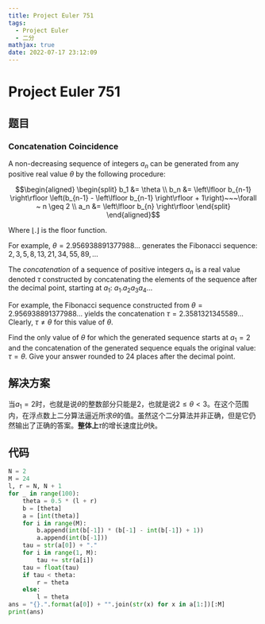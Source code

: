 ```yaml
---
title: Project Euler 751
tags:
  - Project Euler
  - 二分
mathjax: true
date: 2022-07-17 23:12:09
---
```


<escape><!-- more --></escape>

# Project Euler 751

## 题目

### Concatenation Coincidence

A non-decreasing sequence of integers $a_n$ can be generated from any positive real value $\theta$ by the following procedure:

$$\begin{aligned}
\begin{split}
b_1 &= \theta \\
b_n &= \left\lfloor b_{n-1} \right\rfloor \left(b_{n-1} - \left\lfloor b_{n-1} \right\rfloor + 1\right)~~~\forall ~ n \geq 2 \\
a_n &= \left\lfloor b_{n} \right\rfloor
\end{split}
\end{aligned}$$

Where $\left\lfloor . \right\rfloor$ is the floor function.

For example, $\theta=2.956938891377988\dots$ generates the Fibonacci sequence: $2, 3, 5, 8, 13, 21, 34, 55, 89, \dots$

The *concatenation* of a sequence of positive integers $a_n$ is a real value denoted $\tau$ constructed by concatenating the elements of the sequence after the decimal point, starting at $a_1$: $a_1.a_2a_3a_4\dots$

For example, the Fibonacci sequence constructed from $\theta=2.956938891377988\dots$ yields the concatenation $\tau=2.3581321345589\dots$ Clearly, $\tau \neq \theta$ for this value of $\theta$.

Find the only value of $\theta$ for which the generated sequence starts at $a_1=2$ and the concatenation of the generated sequence equals the original value: $\tau = \theta$. Give your answer rounded to 24 places after the decimal point.

## 解决方案

当$a_1=2$时，也就是说$\theta$的整数部分只能是$2$，也就是说$2\le\theta<3$。在这个范围内，在浮点数上二分算法逼近所求$\theta$的值。虽然这个二分算法并非正确，但是它仍然输出了正确的答案。**整体上**$\tau$的增长速度比$\theta$快。

## 代码

```py
N = 2
M = 24
l, r = N, N + 1
for _ in range(100):
    theta = 0.5 * (l + r)
    b = [theta]
    a = [int(theta)]
    for i in range(M):
        b.append(int(b[-1]) * (b[-1] - int(b[-1]) + 1))
        a.append(int(b[-1]))
    tau = str(a[0]) + "."
    for i in range(1, M):
        tau += str(a[i])
    tau = float(tau)
    if tau < theta:
        r = theta
    else:
        l = theta
ans = "{}.".format(a[0]) + "".join(str(x) for x in a[1:])[:M]
print(ans)

```
